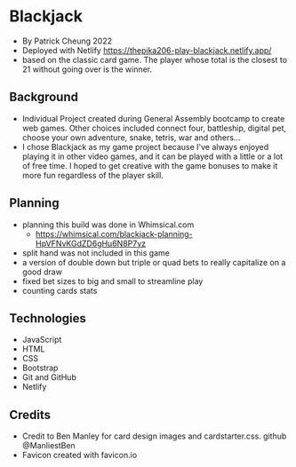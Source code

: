 # Blackjack
- By Patrick Cheung 2022
- Deployed with Netlify  https://thepika206-play-blackjack.netlify.app/
- based on the classic card game.  The player whose total is the closest to 21 without going over is the winner.

## Background
- Individual Project created during General Assembly bootcamp to create web games.  Other choices included connect four, battleship, digital pet, choose your own adventure, snake, tetris, war and others... 
- I chose Blackjack as my game project because I've always enjoyed playing it in other video games, and it can be played with a little or a lot of free time.   I hoped to get creative with the game bonuses to make it more fun regardless of the player skill.


## Planning
- planning this build was done in Whimsical.com  
  - https://whimsical.com/blackjack-planning-HpVFNvKGdZD6gHu6N8P7yz
- split hand was not included in this game
- a version of double down but triple or quad bets to really capitalize on a good draw
- fixed bet sizes to big and small to streamline play
- counting cards stats


## Technologies
- JavaScript
- HTML
- CSS
- Bootstrap
- Git and GitHub
- Netlify

## Credits
- Credit to Ben Manley for card design images and cardstarter.css.   github @ManliestBen
- Favicon created with favicon.io